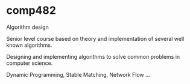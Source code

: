 # comp482
Algorithm design

Senior level course based on theory and implementation of several well known algorithms. 

Designing and implementing algorithms to solve common problems in computer science.

Dynamic Programming, Stable Matching, Network Flow ...
